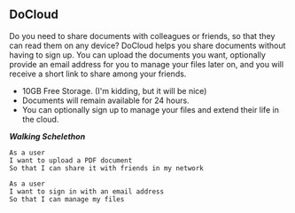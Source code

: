## DoCloud

Do you need to share documents with colleagues or friends, so that they can read them on any device? DoCloud helps you share documents without having to sign up. You can upload the documents you want, optionally provide an email address for you to manage your files later on, and you will receive a short link to share among your friends.

* 10GB Free Storage. (I'm kidding, but it will be nice)
* Documents will remain available for 24 hours.
* You can optionally sign up to manage your files and extend their life in the cloud.


***Walking Schelethon***
```
As a user
I want to upload a PDF document
So that I can share it with friends in my network
```

```
As a user
I want to sign in with an email address
So that I can manage my files
```